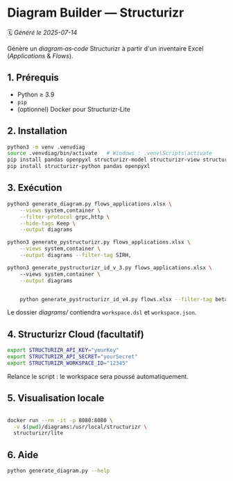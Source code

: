 
# Diagram Builder — Structurizr

🗓️ *Généré le 2025-07-14*

Génère un *diagram‑as‑code* Structurizr à partir d'un inventaire Excel (*Applications* & *Flows*).

## 1. Prérequis

- Python ≥ 3.9  
- `pip`  
- (optionnel) Docker pour Structurizr‑Lite

## 2. Installation

```bash
python3 -m venv .venvdiag
source .venvdiag/bin/activate   # Windows : .venv\Scripts\activate
pip install pandas openpyxl structurizr-model structurizr-view structurizr-api
pip install structurizr-python pandas openpyxl

```

## 3. Exécution

```bash
python3 generate_diagram.py flows_applications.xlsx \
    --views system,container \
    --filter-protocol grpc,http \
    --hide-tags Keep \
    --output diagrams

python3 generate_pystructurizr.py flows_applications.xlsx \
    --views system,container \
    --output diagrams --filter-tag SIRH,

python3 generate_pystructurizr_id_v_3.py flows_applications.xlsx \ 
    --views system,container \
    --output diagrams


    python generate_pystructurizr_id_v4.py flows.xlsx --filter-tag beta,critical

```


Le dossier *diagrams/* contiendra `workspace.dsl` et `workspace.json`.

## 4. Structurizr Cloud (facultatif)

```bash
export STRUCTURIZR_API_KEY="yourKey"
export STRUCTURIZR_API_SECRET="yourSecret"
export STRUCTURIZR_WORKSPACE_ID="12345"
```

Relance le script : le workspace sera poussé automatiquement.

## 5. Visualisation locale

```bash

docker run --rm -it -p 8080:8080 \
  -v $(pwd)/diagrams:/usr/local/structurizr \
  structurizr/lite

```

## 6. Aide

```bash
python generate_diagram.py --help
```
